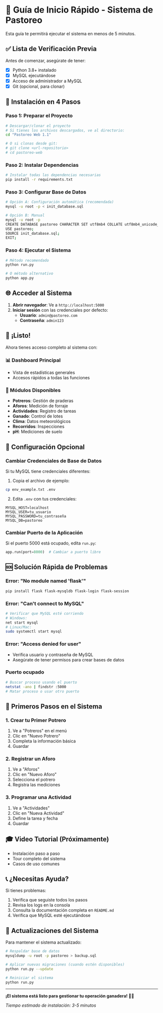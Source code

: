 # 🚀 Guía de Inicio Rápido - Sistema de Pastoreo

Esta guía te permitirá ejecutar el sistema en menos de 5 minutos.

## ✅ Lista de Verificación Previa

Antes de comenzar, asegúrate de tener:

- [x] Python 3.8+ instalado
- [x] MySQL ejecutándose
- [x] Acceso de administrador a MySQL
- [x] Git (opcional, para clonar)

## 🎯 Instalación en 4 Pasos

### Paso 1: Preparar el Proyecto
```bash
# Descargar/clonar el proyecto
# Si tienes los archivos descargados, ve al directorio:
cd "Pastoreo Web 1.1"

# O si clonas desde git:
# git clone <url-repositorio>
# cd pastoreo-web
```

### Paso 2: Instalar Dependencias
```bash
# Instalar todas las dependencias necesarias
pip install -r requirements.txt
```

### Paso 3: Configurar Base de Datos
```bash
# Opción A: Configuración automática (recomendada)
mysql -u root -p < init_database.sql

# Opción B: Manual
mysql -u root -p
CREATE DATABASE pastoreo CHARACTER SET utf8mb4 COLLATE utf8mb4_unicode_ci;
USE pastoreo;
SOURCE init_database.sql;
EXIT;
```

### Paso 4: Ejecutar el Sistema
```bash
# Método recomendado
python run.py

# O método alternativo
python app.py
```

## 🌐 Acceder al Sistema

1. **Abrir navegador**: Ve a `http://localhost:5000`
2. **Iniciar sesión** con las credenciales por defecto:
   - **Usuario**: `admin@pastoreo.com`
   - **Contraseña**: `admin123`

## 🎉 ¡Listo!

Ahora tienes acceso completo al sistema con:

### 📊 Dashboard Principal
- Vista de estadísticas generales
- Accesos rápidos a todas las funciones

### 🌱 Módulos Disponibles
- **Potreros**: Gestión de praderas
- **Aforos**: Medición de forraje
- **Actividades**: Registro de tareas
- **Ganado**: Control de lotes
- **Clima**: Datos meteorológicos
- **Recorridos**: Inspecciones
- **pH**: Mediciones de suelo

## 🔧 Configuración Opcional

### Cambiar Credenciales de Base de Datos
Si tu MySQL tiene credenciales diferentes:

1. Copia el archivo de ejemplo:
```bash
cp env_example.txt .env
```

2. Edita `.env` con tus credenciales:
```env
MYSQL_HOST=localhost
MYSQL_USER=tu_usuario
MYSQL_PASSWORD=tu_contraseña
MYSQL_DB=pastoreo
```

### Cambiar Puerto de la Aplicación
Si el puerto 5000 está ocupado, edita `run.py`:
```python
app.run(port=8000)  # Cambiar a puerto libre
```

## 🆘 Solución Rápida de Problemas

### Error: "No module named 'flask'"
```bash
pip install flask flask-mysqldb flask-login flask-session
```

### Error: "Can't connect to MySQL"
```bash
# Verificar que MySQL esté corriendo
# Windows:
net start mysql
# Linux/Mac:
sudo systemctl start mysql
```

### Error: "Access denied for user"
- Verifica usuario y contraseña de MySQL
- Asegúrate de tener permisos para crear bases de datos

### Puerto ocupado
```bash
# Buscar proceso usando el puerto
netstat -ano | findstr :5000
# Matar proceso o usar otro puerto
```

## 📱 Primeros Pasos en el Sistema

### 1. Crear tu Primer Potrero
1. Ve a "Potreros" en el menú
2. Clic en "Nuevo Potrero"
3. Completa la información básica
4. Guardar

### 2. Registrar un Aforo
1. Ve a "Aforos"
2. Clic en "Nuevo Aforo"
3. Selecciona el potrero
4. Registra las mediciones

### 3. Programar una Actividad
1. Ve a "Actividades"
2. Clic en "Nueva Actividad"
3. Define la tarea y fecha
4. Guardar

## 🎓 Video Tutorial (Próximamente)
- Instalación paso a paso
- Tour completo del sistema
- Casos de uso comunes

## 📞 ¿Necesitas Ayuda?

Si tienes problemas:
1. Verifica que seguiste todos los pasos
2. Revisa los logs en la consola
3. Consulta la documentación completa en `README.md`
4. Verifica que MySQL esté ejecutándose

## 🔄 Actualizaciones del Sistema

Para mantener el sistema actualizado:
```bash
# Respaldar base de datos
mysqldump -u root -p pastoreo > backup.sql

# Aplicar nuevas migraciones (cuando estén disponibles)
python run.py --update

# Reiniciar el sistema
python run.py
```

---

**¡El sistema está listo para gestionar tu operación ganadera! 🐄🌱**

*Tiempo estimado de instalación: 3-5 minutos* 